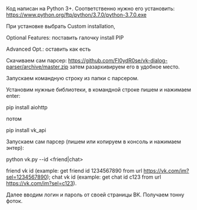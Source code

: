Код написан на Python 3+. 
Соответственно нужно его установить:
https://www.python.org/ftp/python/3.7.0/python-3.7.0.exe

При установке выбрать Custom installation, 

Optional Features: поставить галочку install PIP

Advanced Opt.: оставить как есть

Скачиваем сам парсер:
https://github.com/Fl0ydR0se/vk-dialog-parser/archive/master.zip
затем разархивируем его в удобное место.

Запускаем командную строку из папки с парсером.

Установим нужные библиотеки, в командной строке пишем и нажимаем enter:

pip install aiohttp

потом

pip install vk_api

Запускаем сам парсер (пишем или копируем в консоль и нажимаем энтер):

python vk.py --id <friend|chat>

friend vk id (example: get friend id 1234567890 from url https://vk.com/im?sel=1234567890);
chat vk id (example: get chat id c123 from url https://vk.com/im?sel=c123).

Далее вводим логин и пароль от своей страницы ВК. 
Получаем тонну фоток.
